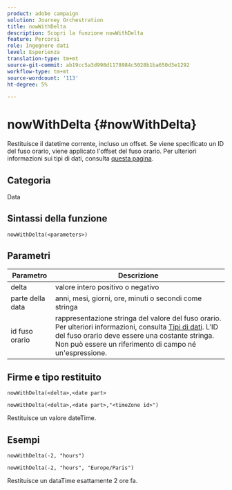```yaml
---
product: adobe campaign
solution: Journey Orchestration
title: nowWithDelta
description: Scopri la funzione nowWithDelta
feature: Percorsi
role: Ingegnere dati
level: Esperienza
translation-type: tm+mt
source-git-commit: ab19cc5a3d998d1178984c5028b1ba650d3e1292
workflow-type: tm+mt
source-wordcount: '113'
ht-degree: 5%

---
```



# nowWithDelta {#nowWithDelta}

Restituisce il datetime corrente, incluso un offset. Se viene specificato un ID del fuso orario, viene applicato l&#39;offset del fuso orario. Per ulteriori informazioni sui tipi di dati, consulta [questa pagina](../expression/data-types.md).

## Categoria

Data

## Sintassi della funzione

`nowWithDelta(<parameters>)`

## Parametri

| Parametro | Descrizione |
|--- |--- |
| delta | valore intero positivo o negativo |
| parte della data | anni, mesi, giorni, ore, minuti o secondi come stringa |
| id fuso orario | rappresentazione stringa del valore del fuso orario. Per ulteriori informazioni, consulta [Tipi di dati](../expression/data-types.md). L&#39;ID del fuso orario deve essere una costante stringa. Non può essere un riferimento di campo né un&#39;espressione. |

## Firme e tipo restituito

`nowWithDelta(<delta>,<date part>`

`nowWithDelta(<delta>,<date part>,"<timeZone id>")`

Restituisce un valore dateTime.

## Esempi

`nowWithDelta(-2, "hours")`

`nowWithDelta(-2, "hours", "Europe/Paris")`

Restituisce un dataTime esattamente 2 ore fa.
